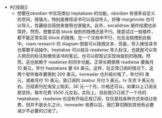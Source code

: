 - #[[技能]]
    - 想要在obsidian 中实现类似 heptabase 的功能。obsidian 有很多自定义的空间，很强大。特别是微信读书可以自动导入，好像 marginnote 也可以导入，剪藏结合简悦来使用也很强大。此外，excalidraw 插件绘图也非常好。然而，想要实现 block 级别的拖拽还是不行。我尝试过一些插件，都不能正常实现 block 的拖拽，在一个文档中不行，也无法拖拽到白板中。roam research 的 diagram 倒是可以拖拽文本，但是，导入微信读书也需要手动操作。heptabse 可以结合 readwise 导入标注，也就是可以导入网页的标注和微信读书的笔记。也可以把笔记实现块级别的拖拽。然而，这也依赖于 readwise 的同步功能。正常长期使用 readwise 要每月 10 美元，年付 heptabase 要 84 美元，这样，在正常订阅的情况下，这两个软件每年要用到 200 美元。inoreader 也升级价格了，年付90 美元，或者月付 10 美元。我订阅的 zeabur 月付 5 美元，tv 东京 9 美元左右。日经周刊在淘宝上购买，30 元一个月。价格还可以。如果以上订阅全部坚持，每年花费 3500 元左右。实际上，目前我只订阅了一个月的 heptabase，readwise 也没有开始正规订阅，仅仅是找各种方式来绕过收费，但并不是长久之计。inoreader 收费以后，我打算切换到其他有必要减少不必要的订阅了。
